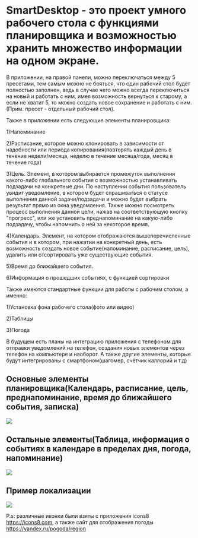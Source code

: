 # SmartDesktop - это проект умного рабочего стола с функциями планировщика и возможностью хранить множество информации на одном экране.
В приложении, на правой панели, можно переключаться между 5 пресетами, тем самым можно не бояться, что один рабочий стол будет 
полностью заполнен, ведь в случае чего можно всегда переключиться на новый и работать с ним, имея возможность вернуться к старому, а если не хватит 5, то
можно создать новое сохранение и работать с ним. 
(Прим. пресет - отдельный рабочий стол).

Также в приложении есть следующие элементы планировщика:

1)Напоминание 

2)Расписание, которое можно клонировать в зависимости от надобности или периода копирования(повторять каждый день в течение недели/месяца, неделю в течение месяца/года, 
месяц в течение года)

3)Цель. Элемент, в котором выбирается промежуток выполнения какого-либо глобального события с возможностью устанавливать подзадачи на конкретные дни. По наступлении события
пользователь увидит уведомление, в котором будет спрашиваться о статусе выполнения данной задачи/подзадачи и можно будет выбрать результат прямо из окна уведомления.
Также можно посмотреть процесс выполнения данной цели, нажав на соответствующую кнопку "прогресс", или же установить преднапоминание на какую-либо подзадачу, чтобы 
напомнить о ней за некоторое время.

4)Календарь. Элемент, на котором отображаются вышеперечисленные события и в котором, при нажатии на конкретный день, есть возможность создать новое событие(напоминание,
расписание, цель), удалить или отсортировать уже существующие события.

5)Время до ближайшего события. 

6)Информация о прошедших событиях, с функцией сортировки

Также имеются стандартные функции для работы с рабочим столом, а именно:

1)Установка фона рабочего стола(фото или видео)

2)Таблицы

3)Погода

В будущем есть планы на интеграцию приложения с телефоном для отправки уведомлений на телефон, создания новых элементов через телефон на компьютере и наоборот. А также
другие элементы, которые будут интегрированы с смартфоном(шагомер, счётчик каллорий и т.д)

## Основные элементы планировщика(Календарь, расписание, цель, преднапоминание, время до ближайшего события, записка)
[![](https://i.imgur.com/st2JScG.png)](https://i.imgur.com/st2JScG.png)

## Остальные элементы(Таблица, информация о событиях в календаре в пределах дня, погода, напоминание)
[![](https://i.imgur.com/B2W4FUW.png)](https://i.imgur.com/B2W4FUW.png)

## Пример локализации
[![](https://i.imgur.com/Auo0CTi.png)](https://i.imgur.com/Auo0CTi.png)

P.s: различные иконки были взяты с приложения icons8 https://icons8.com, а также сайт для отображения погоды https://yandex.ru/pogoda/region
